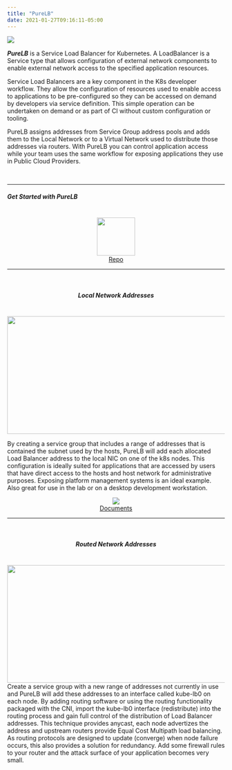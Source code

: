 ```yaml
---
title: "PureLB"
date: 2021-01-27T09:16:11-05:00
---
```




<img align="left" src="/images/purelb.png">


</br>

**_PureLB_** is a Service Load Balancer for Kubernetes.  A LoadBalancer is a Service type that allows configuration of external network components to enable external network access to the specified application resources. 

Service Load Balancers are a key component in the K8s developer workflow.  They allow the configuration of resources used to enable access to applications to be pre-configured so they can be accessed on demand by developers via service definition.  This simple operation can be undertaken on demand or as part of CI without custom configuration or tooling. 

PureLB assigns addresses from Service Group address pools and adds them to the Local Network or to a Virtual Network used to distribute those addresses via routers.  With PureLB you can control application access while your team uses the same workflow for exposing applications they use in Public Cloud Providers.

</br>

---
##### _Get Started with PureLB_
</br>
<div class="row">
    <div class="col-md-6">
    <div align="center">
    <a href="https://gitlab.com/purelb/purelb" title="PureLB REPO">
        <img src="/images/gitlab_logo.png" style="width:88px; height:88px;">
    <br>
    Repo
    </a>

---
<br>

##### _Local Network Addresses_

<br>
<img src="/images/purelb-local.png" style="width:550px; height:272px;">
<br>
</div>

By creating a service group that includes a range of addresses that is contained the subnet used by the hosts, PureLB will add each allocated Load Balancer address to the local NIC on one of the k8s nodes.  This configuration is ideally suited for applications that are accessed by users that have direct access to the hosts and host network for administrative purposes.  Exposing platform management systems is an ideal example.  Also great for use in the lab or on a desktop development workstation.


</div>
    <div class="col-md-6">
    <div align="center">
    <a href="https://purelb.gitlab.io/docs" title="Documents">
        <img src="/images/book.png">
    <br>
    Documents
    </a>

---
<br>

##### _Routed Network Addresses_

<br>
<img src="/images/purelb-routed.png" style="width:550px; height:272px;">
<br>
</div>
Create a service group with a new range of addresses not currently in use and PureLB will add these addresses to an interface called kube-lb0 on each node.  By adding routing software or using the routing functionality packaged with the CNI, import the kube-lb0 interface (redistribute) into the routing process and gain full control of the distribution of Load Balancer addresses.  This technique provides anycast, each node advertizes the address and upstream routers provide Equal Cost Multipath load balancing.  As routing protocols are designed to update (converge) when node failure occurs, this also provides a solution for redundancy.  Add some firewall rules to your router and the attack surface of your application becomes very small.

</div>
</div>


